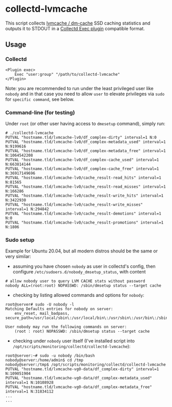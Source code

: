 # collectd-lvmcache

This script collects [lvmcache / dm-cache](https://www.kernel.org/doc/Documentation/device-mapper/cache.txt) SSD caching statistics and outputs it to STDOUT in a [Collectd Exec plugin](https://collectd.org/wiki/index.php/Plugin:Exec) compatible format.

## Usage

### Collectd

```
<Plugin exec>
    Exec "user:group" "/path/to/collectd-lvmcache"
</Plugin>
```
Note: you are recommended to run under the least privileged user like `nobody` and in that case you need to allow `user` to elevate privileges via `sudo` for `specific command`, see below.

### Command-line (for testing)
Under `root` (or other user having access to `dmesetup` command), simply run:
```
# ./collectd-lvmcache
PUTVAL "hostname.tld/lvmcache-lv0/df_complex-dirty" interval=1 N:0
PUTVAL "hostname.tld/lvmcache-lv0/df_complex-metadata_used" interval=1 N:9199616
PUTVAL "hostname.tld/lvmcache-lv0/df_complex-metadata_free" interval=1 N:1064542208
PUTVAL "hostname.tld/lvmcache-lv0/df_complex-cache_used" interval=1 N:663814144
PUTVAL "hostname.tld/lvmcache-lv0/df_complex-cache_free" interval=1 N:36917149696
PUTVAL "hostname.tld/lvmcache-lv0/cache_result-read_hits" interval=1 N:81565
PUTVAL "hostname.tld/lvmcache-lv0/cache_result-read_misses" interval=1 N:166286
PUTVAL "hostname.tld/lvmcache-lv0/cache_result-write_hits" interval=1 N:3422930
PUTVAL "hostname.tld/lvmcache-lv0/cache_result-write_misses" interval=1 N:294842
PUTVAL "hostname.tld/lvmcache-lv0/cache_result-demotions" interval=1 N:0
PUTVAL "hostname.tld/lvmcache-lv0/cache_result-promotions" interval=1 N:1806
```

### Sudo setup
Example for Ubuntu 20.04, but all modern distros should be the same or very similar:
* assuming you have chosen `nobody` as user in collectd's config, then configure `/etc/sudoers.d/nobody_dmsetup_status`, with content 
```
# allow nobody user to query LVM CACHE stats without password
nobody ALL=(root:root) NOPASSWD: /sbin/dmsetup status --target cache
```
* checking by listing allowed commands and options for `nobody`:
```
root@server# sudo -U nobody -l
Matching Defaults entries for nobody on server:
    env_reset, mail_badpass, secure_path=/usr/local/sbin\:/usr/local/bin\:/usr/sbin\:/usr/bin\:/sbin\:/bin\:/snap/bin

User nobody may run the following commands on server:
    (root : root) NOPASSWD: /sbin/dmsetup status --target cache
```
* checking under `nobody` user itself (I've installed script into `/opt/scripts/monitoring/collectd/collectd-lvmcache`):
```
root@server:~# sudo -u nobody /bin/bash
nobody@server:/home/admin$ cd /tmp
nobody@server:/tmp$ /opt/scripts/monitoring/collectd/collectd-lvmcache
PUTVAL "hostname.tld/lvmcache-vg0-data/df_complex-dirty" interval=1 N:109051904
PUTVAL "hostname.tld/lvmcache-vg0-data/df_complex-metadata_used" interval=1 N:10108928
PUTVAL "hostname.tld/lvmcache-vg0-data/df_complex-metadata_free" interval=1 N:31834112
...
...
```
